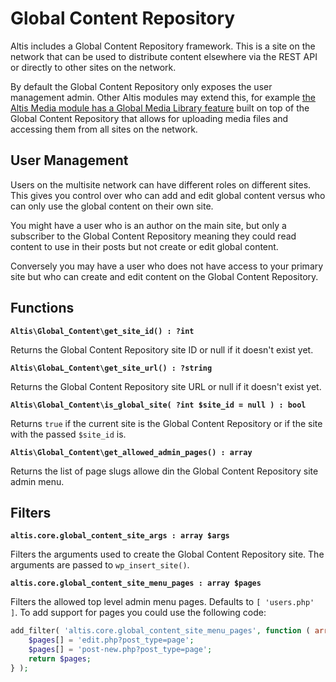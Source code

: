 # Global Content Repository

Altis includes a Global Content Repository framework. This is a site on the network that can be used to distribute content elsewhere via the REST API or directly to other sites on the network.

By default the Global Content Repository only exposes the user management admin. Other Altis modules may extend this, for example [the Altis Media module has a Global Media Library feature](docs://media/global-media-library.md) built on top of the Global Content Repository that allows for uploading media files and accessing them from all sites on the network.

## User Management

Users on the multisite network can have different roles on different sites. This gives you control over who can add and edit global content versus who can only use the global content on their own site.

You might have a user who is an author on the main site, but only a subscriber to the Global Content Repository meaning they could read content to use in their posts but not create or edit global content.

Conversely you may have a user who does not have access to your primary site but who can create and edit content on the Global Content Repository.

## Functions

**`Altis\Global_Content\get_site_id() : ?int`**

Returns the Global Content Repository site ID or null if it doesn't exist yet.

**`Altis\GlobaL_Content\get_site_url() : ?string`**

Returns the Global Content Repository site URL or null if it doesn't exist yet.

**`Altis\Global_Content\is_global_site( ?int $site_id = null ) : bool`**

Returns `true` if the current site is the Global Content Repository or if the site with the passed `$site_id` is.

**`Altis\Global_Content\get_allowed_admin_pages() : array`**

Returns the list of page slugs allowe din the Global Content Repository site admin menu.

## Filters

**`altis.core.global_content_site_args : array $args`**

Filters the arguments used to create the Global Content Repository site. The arguments are passed to `wp_insert_site()`.

**`altis.core.global_content_site_menu_pages : array $pages`**

Filters the allowed top level admin menu pages. Defaults to `[ 'users.php' ]`. To add support for pages you could use the following code:

```php
add_filter( 'altis.core.global_content_site_menu_pages', function ( array $pages ) : array {
    $pages[] = 'edit.php?post_type=page';
    $pages[] = 'post-new.php?post_type=page';
    return $pages;
} );
```
